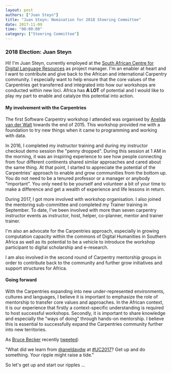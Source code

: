 ```yaml
---
layout: post
authors: ["Juan Steyn"]
title: "Juan Steyn: Nomination for 2018 Steering Committee"
date: 2017-11-09
time: "00:00:00"
category: ["Steering Committee"]
---
```


### 2018 Election: Juan Steyn

Hi! I'm Juan Steyn, currently employed at 
the [South African Centre for Digital Language Resources](http://humanities.nwu.ac.za/unit-languages-and-literature-sa-context/sadilar) 
as project manager. I'm an enabler at heart and I want to contribute and give back to the African and international 
Carpentry community. I especially want to help ensure that the core values of the Carpentries get transferred and 
integrated into how our workshops are conducted within new loci. Africa has **A LOT** of potential and I would like to 
play my part to enable and catalyze this potential into action.

#### My involvement with the Carpentries

The first Software Carpentry workshop I attended was organised by [Anelda van der Walt](https://twitter.com/aneldavdw) 
towards the end of 2015. This workshop provided me with a foundation to try new things when it came to 
programming and working with data. 

In 2016, I completed my instructor training and during my instructor checkout demo session the "penny dropped". 
During this session at 1 AM in the morning, it was an inspiring experience to see how people connecting 
from four different continents shared similar approaches and cared about the same thing. 
At that point, I started to appreciate the potential of the Carpentries' approach to enable and 
grow communities from the bottom up.  You do not need to be a tenured professor or a manager or 
anybody "important". You only need to be yourself and volunteer a bit of your time to make a 
difference and get a wealth of experience and life lessons in return.

During 2017, I got more involved with workshop organisation. I also joined the mentoring sub-committee 
and completed my Trainer training in September. To date, I've been involved with more than seven carpentry instructor 
events as instructor, host, helper, co-planner, mentor and trainer trainer. 

I'm also an advocate for the Carpentries approach, especially in growing computation capacity within the commons 
of Digital Humanities in Southern Africa as well as its potential to be a vehicle to introduce the workshop 
participant to digital scholarship and e-research.

I am also involved in the second round of Carpentry mentorship groups in order to contribute back 
to the community and further grow initiatives and support structures for Africa. 

#### Going forward

With the Carpentries expanding into new under-represented environments, cultures and languages, I believe it is 
important to emphasize the role of mentorship to transfer core values and approaches. 
In the African context, it is our experience that firstly a context-specific understanding 
is required to host successful workshops.  Secondly, it is important to share knowledge and 
especially the "ways of doing" through hands-on mentorship. I believe this is essential to 
successfully expand the Carpentries community further into new territories.

As [Bruce Becker](https://twitter.com/brusisceddu) recently [tweeted](https://twitter.com/brusisceddu/status/926346054097952769):

"What did we learn from [@aneldavdw](https://twitter.com/aneldavdw) at [#UC2017](https://twitter.com/search?q=%23UC2017&src=typd)? Get up and do something. Your ripple might raise a tide."

So let's get up and start our ripples ...
